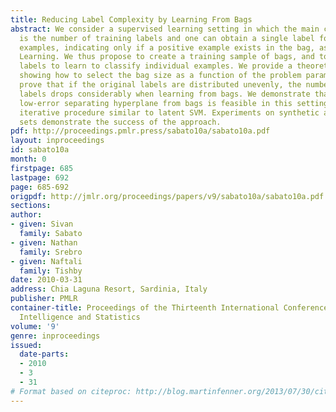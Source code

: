 ```yaml
---
title: Reducing Label Complexity by Learning From Bags
abstract: We consider a supervised learning setting in which the main cost of learning
  is the number of training labels and one can obtain a single label for a bag of
  examples, indicating only if a positive example exists in the bag, as in Multi-Instance
  Learning. We thus propose to create a training sample of bags, and to use the obtained
  labels to learn to classify individual examples. We provide a theoretical analysis
  showing how to select the bag size as a function of the problem parameters, and
  prove that if the original labels are distributed unevenly, the number of required
  labels drops considerably when learning from bags. We demonstrate that finding a
  low-error separating hyperplane from bags is feasible in this setting using a simple
  iterative procedure similar to latent SVM. Experiments on synthetic and real data
  sets demonstrate the success of the approach.
pdf: http://proceedings.pmlr.press/sabato10a/sabato10a.pdf
layout: inproceedings
id: sabato10a
month: 0
firstpage: 685
lastpage: 692
page: 685-692
origpdf: http://jmlr.org/proceedings/papers/v9/sabato10a/sabato10a.pdf
sections: 
author:
- given: Sivan
  family: Sabato
- given: Nathan
  family: Srebro
- given: Naftali
  family: Tishby
date: 2010-03-31
address: Chia Laguna Resort, Sardinia, Italy
publisher: PMLR
container-title: Proceedings of the Thirteenth International Conference on Artificial
  Intelligence and Statistics
volume: '9'
genre: inproceedings
issued:
  date-parts:
  - 2010
  - 3
  - 31
# Format based on citeproc: http://blog.martinfenner.org/2013/07/30/citeproc-yaml-for-bibliographies/
---
```

